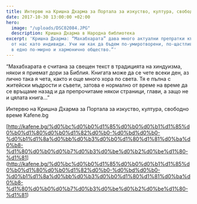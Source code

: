 ```yaml
---
title: Интервю на Кришна Дхарма за Портала за изкуство, култура, свободно време Kafene.bg
date: 2017-10-30 13:00:00 +02:00
hero:
  image: "/uploads/DSC02084.JPG"
  description: Кришна Дхарма в Народна библиотека
excerpt: 'Кришна Дхарма: “Махабхарата” дава много актуални препратки към всеки един
  от нас като индивиди. Учи ни как да бъдем по-умиротворени, по-щастливи, за да живеем
  в едно по-мирно и хармонично общество.”'
---
```


“Махабхарата е считана за свещен текст в традицията на хиндуизма, някои я приемат дори за Библия. Книгата може да се чете всеки ден, аз лично така я чета, както и още много хора по света. Тя е пълна с житейски мъдрости и съвети, затова е нормално от време на време да се връщаме назад и да препрочитаме някои страници, глави, а защо не и цялата книга…”

Интервю на Кришна Дхарма за Портала за изкуство, култура, свободно време Kafene.bg

[http://kafene.bg/%d0%bc%d0%b0%d1%85%d0%b0%d0%b1%d1%85%d0%b0%d1%80%d0%b0%d1%82%d0%b0-%d0%bd%d0%b0-%d0%b1%d1%8a%d0%bb%d0%b3%d0%b0%d1%80%d1%81%d0%ba%d0%b8-%d1%80%d0%b0%d0%b7%d0%b3%d0%be%d0%b2%d0%be%d1%80-%d1%81] (http://kafene.bg/%d0%bc%d0%b0%d1%85%d0%b0%d0%b1%d1%85%d0%b0%d1%80%d0%b0%d1%82%d0%b0-%d0%bd%d0%b0-%d0%b1%d1%8a%d0%bb%d0%b3%d0%b0%d1%80%d1%81%d0%ba%d0%b8-%d1%80%d0%b0%d0%b7%d0%b3%d0%be%d0%b2%d0%be%d1%80-%d1%81)